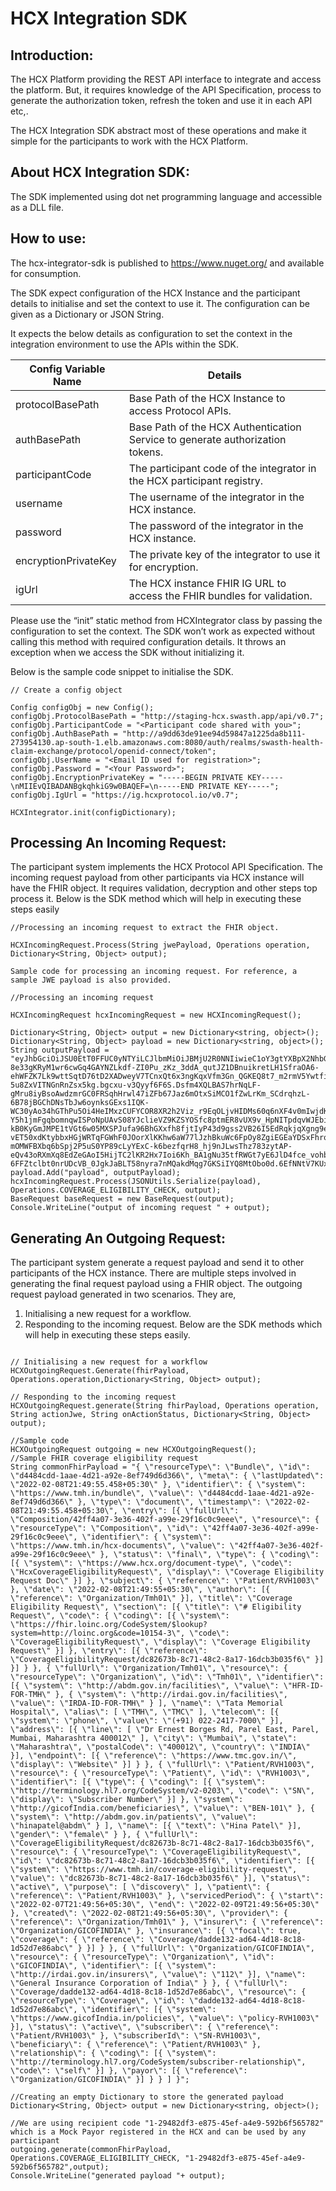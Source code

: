 # HCX Integration SDK

## Introduction:

The HCX Platform providing the REST API interface to integrate and access the platform. But, it requires knowledge of the API Specification, process to generate the authorization token, refresh the token and use it in each API etc,.

The HCX Integration SDK abstract most of these operations and make it simple for the participants to work with the HCX Platform.

## About HCX Integration SDK:

The SDK implemented using dot net programming language and accessible as a DLL file. 

## How to use:
The hcx-integrator-sdk is published to https://www.nuget.org/ and available for consumption.

The SDK expect configuration of the HCX Instance and the participant details to initialise and set the context to use it. The configuration can be given as a Dictionary or JSON String.

It expects the below details as configuration to set the context in the integration environment to use the APIs within the SDK.



| Config Variable Name	 | Details               |
| ------------ |-----------------------|
| protocolBasePath | Base Path of the HCX Instance to access Protocol APIs. |
| authBasePath	| Base Path of the HCX Authentication Service to generate authorization tokens. |
| participantCode |	The participant code of the integrator in the HCX participant registry.|
| username |	The username of the integrator in the HCX instance.|
| password | The password of the integrator in the HCX instance.|
| encryptionPrivateKey | The private key of the integrator to use it for encryption.|
| igUrl	|The HCX instance FHIR IG URL to access the FHIR bundles for validation.|

Please use the “init” static method from HCXIntegrator class by passing the configuration to set the context. The SDK won’t work as expected without calling this method with required configuration details. It throws an exception when we access the SDK without initializing it.

Below is the sample code snippet to initialise the SDK.

```
// Create a config object

Config configObj = new Config();
configObj.ProtocolBasePath = "http://staging-hcx.swasth.app/api/v0.7";
configObj.ParticipantCode = "<Participant code shared with you>";
configObj.AuthBasePath = "http://a9dd63de91ee94d59847a1225da8b111-273954130.ap-south-1.elb.amazonaws.com:8080/auth/realms/swasth-health-claim-exchange/protocol/openid-connect/token";
configObj.UserName = "<Email ID used for registration>";
configObj.Password = "<Your Password>";
configObj.EncryptionPrivateKey = "-----BEGIN PRIVATE KEY-----\nMIIEvQIBADANBgkqhkiG9w0BAQEF=\n-----END PRIVATE KEY-----";
configObj.IgUrl = "https://ig.hcxprotocol.io/v0.7";

HCXIntegrator.init(configDictionary);
```

## Processing An Incoming Request:

The participant system implements the HCX Protocol API Specification. The incoming request payload from other participants via HCX instance will have the FHIR object. It requires validation, decryption and other steps top process it. Below is the SDK method which will help in executing these steps easily
```
//Processing an incoming request to extract the FHIR object.

HCXIncomingRequest.Process(String jwePayload, Operations operation, Dictionary<String, Object> output);

Sample code for processing an incoming request. For reference, a sample JWE payload is also provided.

//Processing an incoming request

HCXIncomingRequest hcxIncomingRequest = new HCXIncomingRequest();

Dictionary<String, Object> output = new Dictionary<string, object>();
Dictionary<String, Object> payload = new Dictionary<string, object>();
String outputPayload = "eyJhbGciOiJSU0EtT0FFUC0yNTYiLCJlbmMiOiJBMjU2R0NNIiwieC1oY3gtYXBpX2NhbGxfaWQiOiJlMjdjNjNiMS04NmU3LTQ1NmUtYmY0ZC05NTAyYzQ4Njc1ZGEiLCJ4LWhjeC10aW1lc3RhbXAiOiIyMDIzLTAzLTAzVDE3OjAxOjUwKzA1MzAiLCJ4LWhjeC1zZW5kZXJfY29kZSI6InRlc3Rwcm92aWRlcjEuYXBvbGxvQHN3YXN0aC1oY3gtZGV2IiwieC1oY3gtcmVjaXBpZW50X2NvZGUiOiJ0ZXN0cGF5b3IxLmljaWNpQHN3YXN0aC1oY3gtZGV2IiwieC1oY3gtY29ycmVsYXRpb25faWQiOiJiZjBjYmNmMS1jMzEzLTQ1MjItYTAzOC01ODhkMTE1ODBkYzQifQ.SOWo6EIIiU2bHdM6wFHijYpiiJVWqtZ46pbzSHja1QJIc4f3f5Bvpz20skhg6K0gcuxuT6UUEsUwGxdBGRajh9TlgS3y5jFxtWqEeQxNOTST62klTjkFwBFUmgcpf0JRoV6iHLoGzUE4LgAahHPNZ3vor9_9WRoMRGbc1E2Ag8IvD-8e33gKRyM1wr6cwGq4GAYNZLkdf-ZI0Pu_zKz_3ddA_qutJZ1DBnuikretLH1SfraOA6-ehWFZK7Lk9wttSqtD76tD2XADweyV7TCnxQt6x3ngKqxVfm3Gn_QGKEQ8t7_m2rmV5YwtfiH4J3SSFM-5u8ZxVITNGnRnZsx5kg.bgcxu-v3Qyyf6F6S.Dsfm4XQLBAS7hrNqLF-gMru8iyBsoAwdzmrGC0FRSqhHrwl47iZFb67Jaz6mOtxSiMCO1fZwLrKm_SCdrqhzL-6B78jBGChDNsTbJw6oynksGExs1IQK-WC30yAo34hGThPu5Oi4HeIMxzCUFYCOR8XR2h2Viz_r9EqOLjvHIDMs60q6nXF4v0mIwjdK9Jx4WOoCy42VdWLMlXZf4Mvoc7b4biNmgcAkPsOzvD8tZmE-Y5h1jmFgqbomnqwISPoNpUAvS08YJclieVZ9KZSYOSfc8ptmER8vUX9v_HpNITpdqvWJEbiwIJe3IVjHmXlm5vVvU2m2tyHbLIfAX5xw3f3N6RLRwHaPIQWFW4DqU9GzvL9GSglH1BcB5w72m8nhk_0jGHsi4JCAoKkoZAjrk5T3ftUgl5NskZ1_QHUdq1Xt4irQ9P6Q1B5id8Cnw0Ophy4xZWPpog3h-kB0KyGmJMPE1tVGt6w05MXSPJufa96BhGXxfh8fjtIyP43d9gss2VB26I5EdRqkjqXgng9eSdcz94cqpotain2dnb_gRZ0PmnmTkZ6Z_hOPyF46dCFSJkTlIVpRFhOs1RbwUSnOXQHsJ-vET50xdKtybbxHGjWRTqFGWhF0JOorXlKKhw6aW77lJzhBkuWc6FpOy8ZgiEGEaYDSxFhrqOqPHvCcqramrpIQC13c1sCt_JXZPsbJmTZ5z0JGlr5G1CLLsmfWHdm3v_V2bfkZkY3SOeva5mBRTwjGLeuI61RixZ2uP39HNmdEANbnrqI9qaZ-mOMWFBXbq6bSpj2P5uS0YP89cLyYExC-k6bezfqrH8_hj9nJLwsThz783zytAP-eQv43oRXmXq8EdZeGAoI5HijTC2lKR2Hx7Ioi6Kh_BA1gNu35tfRWGt7yE6JlD4fce_vohbYWNAG9vAFs4MMSmCpZ1PHZy_e6D3fKz8f599GolM9nh4BbIqaH2oEsPv7HyUt5Kcgn6ckWI7eHREz6YEIXc5IzJBqAbhgHUoSaUIrAGlqTI5MkoLSQ-6FFZtclbt0nrUDcVB_0JgkJaBLT58nyra7nMQakdMqg7GKSiIYQ8MtObo0d.6EfNNtV7KUxKXrqWNfJ9VQ";
payload.Add("payload", outputPayload);
hcxIncomingRequest.Process(JSONUtils.Serialize(payload), Operations.COVERAGE_ELIGIBILITY_CHECK, output);
BaseRequest baseRequest = new BaseRequest(output);
Console.WriteLine("output of incoming request " + output);
```
## Generating An Outgoing Request:

The participant system generate a request payload and send it to other participants of the HCX instance. There are multiple steps involved in generating the final request payload using a FHIR object. The outgoing request payload generated in two scenarios. They are,
1. Initialising a new request for a workflow.
2. Responding to the incoming request.
Below are the SDK methods which will help in executing these steps easily.
```

// Initialising a new request for a workflow
HCXOutgoingRequest.Generate(fhirPayload, Operations.operation,Dictionary<String, Object> output);

// Responding to the incoming request
HCXOutgoingRequest.generate(String fhirPayload, Operations operation, String actionJwe, String onActionStatus, Dictionary<String, Object> output);

//Sample code
HCXOutgoingRequest outgoing = new HCXOutgoingRequest();
//Sample FHIR coverage eligibility request   
String commonFhirPayload = "{ \"resourceType\": \"Bundle\", \"id\": \"d4484cdd-1aae-4d21-a92e-8ef749d6d366\", \"meta\": { \"lastUpdated\": \"2022-02-08T21:49:55.458+05:30\" }, \"identifier\": { \"system\": \"https://www.tmh.in/bundle\", \"value\": \"d4484cdd-1aae-4d21-a92e-8ef749d6d366\" }, \"type\": \"document\", \"timestamp\": \"2022-02-08T21:49:55.458+05:30\", \"entry\": [{ \"fullUrl\": \"Composition/42ff4a07-3e36-402f-a99e-29f16c0c9eee\", \"resource\": { \"resourceType\": \"Composition\", \"id\": \"42ff4a07-3e36-402f-a99e-29f16c0c9eee\", \"identifier\": { \"system\": \"https://www.tmh.in/hcx-documents\", \"value\": \"42ff4a07-3e36-402f-a99e-29f16c0c9eee\" }, \"status\": \"final\", \"type\": { \"coding\": [{ \"system\": \"https://www.hcx.org/document-type\", \"code\": \"HcxCoverageEligibilityRequest\", \"display\": \"Coverage Eligibility Request Doc\" }] }, \"subject\": { \"reference\": \"Patient/RVH1003\" }, \"date\": \"2022-02-08T21:49:55+05:30\", \"author\": [{ \"reference\": \"Organization/Tmh01\" }], \"title\": \"Coverage Eligibility Request\", \"section\": [{ \"title\": \"# Eligibility Request\", \"code\": { \"coding\": [{ \"system\": \"https://fhir.loinc.org/CodeSystem/$lookup?system=http://loinc.org&code=10154-3\", \"code\": \"CoverageEligibilityRequest\", \"display\": \"Coverage Eligibility Request\" }] }, \"entry\": [{ \"reference\": \"CoverageEligibilityRequest/dc82673b-8c71-48c2-8a17-16dcb3b035f6\" }] }] } }, { \"fullUrl\": \"Organization/Tmh01\", \"resource\": { \"resourceType\": \"Organization\", \"id\": \"Tmh01\", \"identifier\": [{ \"system\": \"http://abdm.gov.in/facilities\", \"value\": \"HFR-ID-FOR-TMH\" }, { \"system\": \"http://irdai.gov.in/facilities\", \"value\": \"IRDA-ID-FOR-TMH\" } ], \"name\": \"Tata Memorial Hospital\", \"alias\": [ \"TMH\", \"TMC\" ], \"telecom\": [{ \"system\": \"phone\", \"value\": \"(+91) 022-2417-7000\" }], \"address\": [{ \"line\": [ \"Dr Ernest Borges Rd, Parel East, Parel, Mumbai, Maharashtra 400012\" ], \"city\": \"Mumbai\", \"state\": \"Maharashtra\", \"postalCode\": \"400012\", \"country\": \"INDIA\" }], \"endpoint\": [{ \"reference\": \"https://www.tmc.gov.in/\", \"display\": \"Website\" }] } }, { \"fullUrl\": \"Patient/RVH1003\", \"resource\": { \"resourceType\": \"Patient\", \"id\": \"RVH1003\", \"identifier\": [{ \"type\": { \"coding\": [{ \"system\": \"http://terminology.hl7.org/CodeSystem/v2-0203\", \"code\": \"SN\", \"display\": \"Subscriber Number\" }] }, \"system\": \"http://gicofIndia.com/beneficiaries\", \"value\": \"BEN-101\" }, { \"system\": \"http://abdm.gov.in/patients\", \"value\": \"hinapatel@abdm\" } ], \"name\": [{ \"text\": \"Hina Patel\" }], \"gender\": \"female\" } }, { \"fullUrl\": \"CoverageEligibilityRequest/dc82673b-8c71-48c2-8a17-16dcb3b035f6\", \"resource\": { \"resourceType\": \"CoverageEligibilityRequest\", \"id\": \"dc82673b-8c71-48c2-8a17-16dcb3b035f6\", \"identifier\": [{ \"system\": \"https://www.tmh.in/coverage-eligibility-request\", \"value\": \"dc82673b-8c71-48c2-8a17-16dcb3b035f6\" }], \"status\": \"active\", \"purpose\": [ \"discovery\" ], \"patient\": { \"reference\": \"Patient/RVH1003\" }, \"servicedPeriod\": { \"start\": \"2022-02-07T21:49:56+05:30\", \"end\": \"2022-02-09T21:49:56+05:30\" }, \"created\": \"2022-02-08T21:49:56+05:30\", \"provider\": { \"reference\": \"Organization/Tmh01\" }, \"insurer\": { \"reference\": \"Organization/GICOFINDIA\" }, \"insurance\": [{ \"focal\": true, \"coverage\": { \"reference\": \"Coverage/dadde132-ad64-4d18-8c18-1d52d7e86abc\" } }] } }, { \"fullUrl\": \"Organization/GICOFINDIA\", \"resource\": { \"resourceType\": \"Organization\", \"id\": \"GICOFINDIA\", \"identifier\": [{ \"system\": \"http://irdai.gov.in/insurers\", \"value\": \"112\" }], \"name\": \"General Insurance Corporation of India\" } }, { \"fullUrl\": \"Coverage/dadde132-ad64-4d18-8c18-1d52d7e86abc\", \"resource\": { \"resourceType\": \"Coverage\", \"id\": \"dadde132-ad64-4d18-8c18-1d52d7e86abc\", \"identifier\": [{ \"system\": \"https://www.gicofIndia.in/policies\", \"value\": \"policy-RVH1003\" }], \"status\": \"active\", \"subscriber\": { \"reference\": \"Patient/RVH1003\" }, \"subscriberId\": \"SN-RVH1003\", \"beneficiary\": { \"reference\": \"Patient/RVH1003\" }, \"relationship\": { \"coding\": [{ \"system\": \"http://terminology.hl7.org/CodeSystem/subscriber-relationship\", \"code\": \"self\" }] }, \"payor\": [{ \"reference\": \"Organization/GICOFINDIA\" }] } } ] }";

//Creating an empty Dictionary to store the generated payload         
Dictionary<String, Object> output = new Dictionary<string, object>();

//We are using recipient code "1-29482df3-e875-45ef-a4e9-592b6f565782" which is a Mock Payor registered in the HCX and can be used by any participant
outgoing.generate(commonFhirPayload, Operations.COVERAGE_ELIGIBILITY_CHECK, "1-29482df3-e875-45ef-a4e9-592b6f565782",output);
Console.WriteLine("generated payload "+ output);

```
